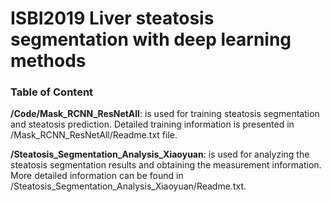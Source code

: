# ISBI2019 Liver steatosis segmentation with deep learning methods

### Table of Content
**/Code/Mask_RCNN_ResNetAll**: is used for training steatosis segmentation and steatosis prediction.  Detailed training information is presented in /Mask_RCNN_ResNetAll/Readme.txt file.

**/Steatosis_Segmentation_Analysis_Xiaoyuan**: is used for analyzing the steatosis segmentation results and obtaining the measurement information. More detailed information can be found in /Steatosis_Segmentation_Analysis_Xiaoyuan/Readme.txt.
